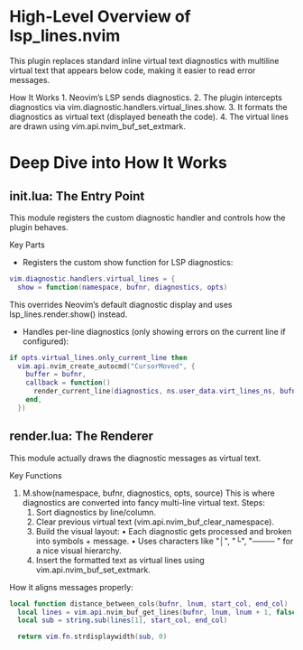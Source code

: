 # High-Level Overview of lsp_lines.nvim
This plugin replaces standard inline virtual text diagnostics with multiline virtual text that appears below code, making it easier to read error messages.

How It Works
	1.	Neovim’s LSP sends diagnostics.
	2.	The plugin intercepts diagnostics via vim.diagnostic.handlers.virtual_lines.show.
	3.	It formats the diagnostics as virtual text (displayed beneath the code).
	4.	The virtual lines are drawn using vim.api.nvim_buf_set_extmark.


# Deep Dive into How It Works

## init.lua: The Entry Point

This module registers the custom diagnostic handler and controls how the plugin behaves.

Key Parts
- Registers the custom show function for LSP diagnostics:

```lua
vim.diagnostic.handlers.virtual_lines = {
  show = function(namespace, bufnr, diagnostics, opts)
```
This overrides Neovim’s default diagnostic display and uses lsp_lines.render.show() instead.

- Handles per-line diagnostics (only showing errors on the current line if configured):

```lua
if opts.virtual_lines.only_current_line then
  vim.api.nvim_create_autocmd("CursorMoved", {
    buffer = bufnr,
    callback = function()
      render_current_line(diagnostics, ns.user_data.virt_lines_ns, bufnr, opts)
    end,
  })
```


## render.lua: The Renderer
This module actually draws the diagnostic messages as virtual text.

Key Functions
1. M.show(namespace, bufnr, diagnostics, opts, source)
    This is where diagnostics are converted into fancy multi-line virtual text.
Steps:
	1.	Sort diagnostics by line/column.
	2.	Clear previous virtual text (vim.api.nvim_buf_clear_namespace).
	3.	Build the visual layout:
	•	Each diagnostic gets processed and broken into symbols + message.
	•	Uses characters like "│", "└", "──── " for a nice visual hierarchy.
	4.	Insert the formatted text as virtual lines using vim.api.nvim_buf_set_extmark.

How it aligns messages properly:

```lua
local function distance_between_cols(bufnr, lnum, start_col, end_col)
  local lines = vim.api.nvim_buf_get_lines(bufnr, lnum, lnum + 1, false)
  local sub = string.sub(lines[1], start_col, end_col)

  return vim.fn.strdisplaywidth(sub, 0)
```
